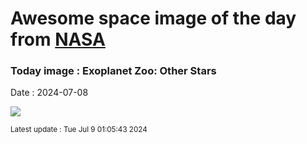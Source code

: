 
# Awesome space image of the day from [NASA](https://api.nasa.gov/)

### Today image : Exoplanet Zoo: Other Stars
Date : 2024-07-08

![](https://apod.nasa.gov/apod/image/2407/ExoplanetZoo_Vargic_1080.jpg)

<small>Latest update : Tue Jul  9 01:05:43 2024</small>
        